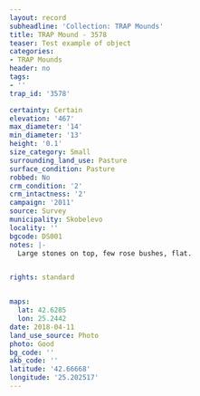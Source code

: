 ```yaml
---
layout: record
subheadline: 'Collection: TRAP Mounds'
title: TRAP Mound - 3578
teaser: Test example of object
categories:
- TRAP Mounds
header: no
tags:
- ''
trap_id: '3578'

certainty: Certain
elevation: '467'
max_diameter: '14'
min_diameter: '13'
height: '0.1'
size_category: Small
surrounding_land_use: Pasture
surface_condition: Pasture
robbed: No
crm_condition: '2'
crm_intactness: '2'
campaign: '2011'
source: Survey
municipality: Skobelevo
locality: ''
bgcode: DS001
notes: |-
  Large stones on top, few rose bushes, flat.


rights: standard


maps:
  lat: 42.6285
  lon: 25.2442
date: 2018-04-11
land_use_source: Photo
photo: Good
bg_code: ''
akb_code: ''
latitude: '42.66668'
longitude: '25.202517'
---
```

